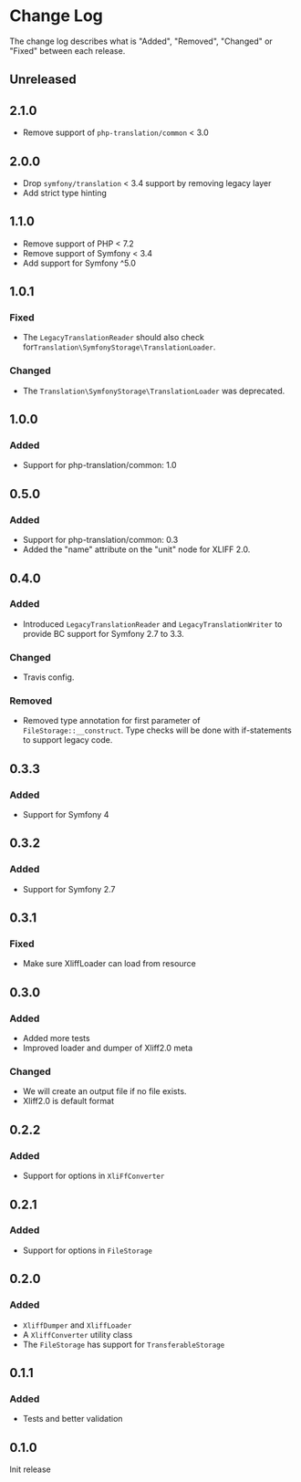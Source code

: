 # Change Log

The change log describes what is "Added", "Removed", "Changed" or "Fixed" between each release.

## Unreleased

## 2.1.0

- Remove support of `php-translation/common` < 3.0

## 2.0.0

- Drop `symfony/translation` < 3.4 support by removing legacy layer
- Add strict type hinting

## 1.1.0

- Remove support of PHP < 7.2
- Remove support of Symfony < 3.4
- Add support for Symfony ^5.0

## 1.0.1

### Fixed

- The `LegacyTranslationReader` should also check for`Translation\SymfonyStorage\TranslationLoader`.

### Changed

- The `Translation\SymfonyStorage\TranslationLoader` was deprecated.

## 1.0.0

### Added

- Support for php-translation/common: 1.0

## 0.5.0

### Added

- Support for php-translation/common: 0.3
- Added the "name" attribute on the "unit" node for XLIFF 2.0.

## 0.4.0

### Added

- Introduced `LegacyTranslationReader` and `LegacyTranslationWriter` to provide BC support for Symfony 2.7 to 3.3.

### Changed

- Travis config.

### Removed

- Removed type annotation for first parameter of `FileStorage::__construct`. Type checks will be done with if-statements
to support legacy code.

## 0.3.3

### Added

- Support for Symfony 4

## 0.3.2

### Added

- Support for Symfony 2.7

## 0.3.1

### Fixed

- Make sure XliffLoader can load from resource

## 0.3.0

### Added

- Added more tests
- Improved loader and dumper of Xliff2.0 meta

### Changed

- We will create an output file if no file exists.
- Xliff2.0 is default format

## 0.2.2

### Added

- Support for options in `XliFfConverter`

## 0.2.1

### Added

- Support for options in `FileStorage`

## 0.2.0

### Added

- `XliffDumper` and `XliffLoader`
- A `XliffConverter` utility class
- The `FileStorage` has support for `TransferableStorage`

## 0.1.1

### Added

- Tests and better validation

## 0.1.0

Init release

